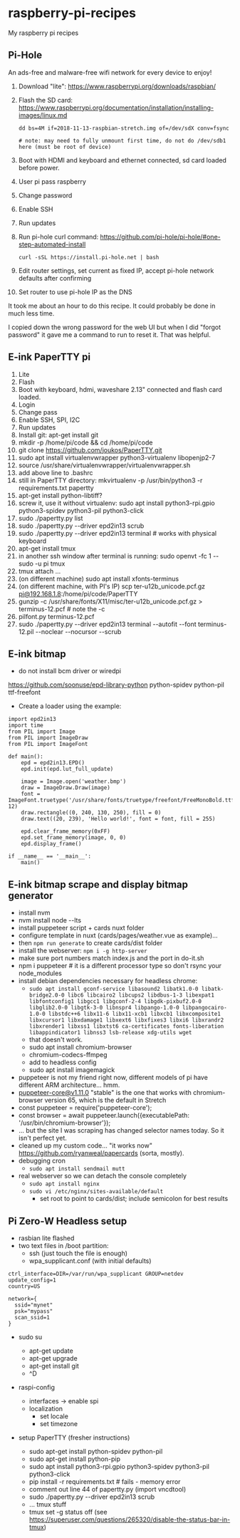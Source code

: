 # raspberry-pi-recipes
My raspberry pi recipes


## Pi-Hole

An ads-free and malware-free wifi network for every device to enjoy!

1. Download "lite": https://www.raspberrypi.org/downloads/raspbian/
2. Flash the SD card: https://www.raspberrypi.org/documentation/installation/installing-images/linux.md

    ```dd bs=4M if=2018-11-13-raspbian-stretch.img of=/dev/sdX conv=fsync```
    
    ```# note: may need to fully unmount first time, do not do /dev/sdb1 here (must be root of device)```
    
3. Boot with HDMI and keyboard and ethernet connected, sd card loaded before power.
4. User pi pass raspberry
5. Change password
6. Enable SSH
7. Run updates
8. Run pi-hole curl command: https://github.com/pi-hole/pi-hole/#one-step-automated-install

    ```curl -sSL https://install.pi-hole.net | bash```

9. Edit router settings, set current as fixed IP, accept pi-hole network defaults after confirming
10. Set router to use pi-hole IP as the DNS

It took me about an hour to do this recipe. It could probably be done in much less time.

I copied down the wrong password for the web UI but when I did "forgot password" it gave me a command to run to reset it. That was helpful.



## E-ink PaperTTY pi

1. Lite
2. Flash
3. Boot with keyboard, hdmi, waveshare 2.13" connected and flash card loaded.
4. Login
5. Change pass
6. Enable SSH, SPI, I2C
7. Run updates
8. Install git: apt-get install git
9. mkdir -p /home/pi/code && cd /home/pi/code
10. git clone https://github.com/joukos/PaperTTY.git
11. sudo apt install virtualenvwrapper python3-virtualenv libopenjp2-7
12. source /usr/share/virtualenvwrapper/virtualenvwrapper.sh
13. add above line to .bashrc
14. still in PaperTTY directory: mkvirtualenv -p /usr/bin/python3 -r requirements.txt papertty
15. apt-get install python-libtiff?
16. screw it, use it without virtualenv: sudo apt install python3-rpi.gpio python3-spidev python3-pil python3-click
17. sudo ./papertty.py list
18. sudo ./papertty.py --driver epd2in13 scrub
19. sudo ./papertty.py --driver epd2in13 terminal # works with physical keyboard
20. apt-get install tmux
21. in another ssh window after terminal is running: sudo openvt -fc 1 -- sudo -u pi tmux
22. tmux attach
...
23. (on different machine) sudo apt install xfonts-terminus
24. (on different machine, with PI's IP)  scp ter-u12b_unicode.pcf.gz pi@192.168.1.8:/home/pi/code/PaperTTY
25. gunzip -c /usr/share/fonts/X11/misc/ter-u12b_unicode.pcf.gz > terminus-12.pcf # note the -c
26. pilfont.py terminus-12.pcf
27. sudo ./papertty.py --driver epd2in13 terminal --autofit --font terminus-12.pil --noclear --nocursor --scrub

## E-ink bitmap

- do not install bcm driver or wiredpi

https://github.com/soonuse/epd-library-python
python-spidev
python-pil
ttf-freefont

- Create a loader using the example:

```
import epd2in13
import time
from PIL import Image
from PIL import ImageDraw
from PIL import ImageFont

def main():
    epd = epd2in13.EPD()
    epd.init(epd.lut_full_update)

    image = Image.open('weather.bmp')
    draw = ImageDraw.Draw(image)
    font = ImageFont.truetype('/usr/share/fonts/truetype/freefont/FreeMonoBold.ttf', 12)
    draw.rectangle((0, 240, 130, 250), fill = 0)
    draw.text((20, 239), 'Hello world!', font = font, fill = 255)
   
    epd.clear_frame_memory(0xFF)
    epd.set_frame_memory(image, 0, 0)
    epd.display_frame()

if __name__ == '__main__':
    main()
```

## E-ink bitmap scrape and display bitmap generator

- install nvm
- nvm install node --lts
- install puppeteer script + cards nuxt folder
- configure template in nuxt (cards/pages/weather.vue as example)...
- then `npm run generate` to create cards/dist folder
- install the webserver: `npm i -g http-server`
- make sure port numbers match index.js and the port in do-it.sh
- npm i puppeteer # it is a different processor type so don't rsync your node_modules
- install debian dependencies necessary for headless chrome:
  - ```sudo apt install gconf-service libasound2 libatk1.0-0 libatk-bridge2.0-0 libc6 libcairo2 libcups2 libdbus-1-3 libexpat1 libfontconfig1 libgcc1 libgconf-2-4 libgdk-pixbuf2.0-0 libglib2.0-0 libgtk-3-0 libnspr4 libpango-1.0-0 libpangocairo-1.0-0 libstdc++6 libx11-6 libx11-xcb1 libxcb1 libxcomposite1 libxcursor1 libxdamage1 libxext6 libxfixes3 libxi6 libxrandr2 libxrender1 libxss1 libxtst6 ca-certificates fonts-liberation libappindicator1 libnss3 lsb-release xdg-utils wget```
  - that doesn't work.
  - sudo apt install chromium-browser
  - chromium-codecs-ffmpeg
  - add to headless config
  - sudo apt install imagemagick
 - puppeteer is not my friend right now, different models of pi have different ARM architecture... hmm.
 - puppeteer-core@v1.11.0 "stable" is the one that works with chromium-browser version 65, which is the default in Stretch
 - const puppeteer = require('puppeteer-core');        
 - const browser = await puppeteer.launch({executablePath: '/usr/bin/chromium-browser'});
 - ... but the site I was scraping has changed selector names today. So it isn't perfect yet.
 - cleaned up my custom code... "it works now" https://github.com/ryanweal/papercards (sorta, mostly).
 - debugging cron
   - `sudo apt install sendmail mutt`
 - real webserver so we can detach the console completely
   - `sudo apt install nginx`
   - `sudo vi /etc/nginx/sites-available/default`
     - set root to point to cards/dist; include semicolon for best results
     



## Pi Zero-W Headless setup

 - rasbian lite flashed
 - two text files in /boot partition:
   - ssh (just touch the file is enough)
   - wpa_supplicant.conf (with initial defaults)

```
ctrl_interface=DIR=/var/run/wpa_supplicant GROUP=netdev
update_config=1
country=US

network={
  ssid="mynet"
  psk="mypass"
  scan_ssid=1
}
```
   
- sudo su
  - apt-get update
  - apt-get upgrade
  - apt-get install git
  - ^D
  
- raspi-config
  - interfaces -> enable spi
  - localization
    - set locale
    - set timezone
  
- setup PaperTTY (fresher instructions)
  - sudo apt-get install python-spidev python-pil
  - sudo apt-get install python-pip
  - sudo apt install python3-rpi.gpio python3-spidev python3-pil python3-click
  -  pip install -r requirements.txt # fails - memory error
  - comment out line 44 of papertty.py (import vncdtool)
  - sudo ./papertty.py --driver epd2in13 scrub
  - ... tmux stuff
  - tmux set -g status off (see https://superuser.com/questions/265320/disable-the-status-bar-in-tmux)

